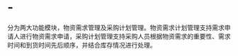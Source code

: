 # -
分为两大功能模块，物资需求管理及采购计划管理。物资需求计划管理支持需求申请人进行物资需求申请，采购计划管理支持采购人员根据物资需求的重要性、需求时间和到货时间先后顺序，并结合库存情况进行处理。
